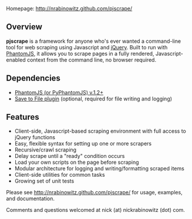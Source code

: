 Homepage: http://nrabinowitz.github.com/pjscrape/

Overview
--------

**pjscrape** is a framework for anyone who's ever wanted a command-line tool for web scraping using Javascript and [jQuery](http://jquery.com/). Built to run with [PhantomJS](http://phantomjs.org), it allows you to scrape pages in a fully rendered, Javascript-enabled context from the command line, no browser required.

Dependencies
-----------
 * [PhantomJS (or PyPhantomJS) v.1.2+](http://code.google.com/p/phantomjs/)
 * [Save to File plugin](http://dev.umaclan.com/projects/pyphantomjs/wiki/Plugins#Save-to-File) (optional, required for file writing and logging) 

Features
--------

 * Client-side, Javascript-based scraping environment with full access to jQuery functions
 * Easy, flexible syntax for setting up one or more scrapers
 * Recursive/crawl scraping
 * Delay scrape until a "ready" condition occurs
 * Load your own scripts on the page before scraping
 * Modular architecture for logging and writing/formatting scraped items
 * Client-side utilities for common tasks
 * Growing set of unit tests

Please see http://nrabinowitz.github.com/pjscrape/ for usage, examples, and documentation.

Comments and questions welcomed at nick (at) nickrabinowitz (dot) com.
